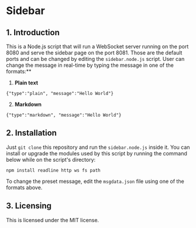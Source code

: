 # Sidebar

## 1. Introduction
This is a Node.js script that will run a WebSocket server running on the port 8080 and serve the sidebar page on the port 8081. Those are the default ports and can be changed by editing the ``sidebar.node.js`` script. User can change the message in real-time by typing the message in one of the formats:**
1. **Plain text**
```
{"type":"plain", "message":"Hello World"}
```
2. **Markdown**
```
{"type":"markdown", "message":"Hello World"}
```

## 2. Installation
Just ``git clone`` this repository and run the ``sidebar.node.js`` inside it. You can install or upgrade the modules used by this script by running the command below while on the script's directory:
```
npm install readline http ws fs path
```
To change the preset message, edit the ``msgdata.json`` file using one of the formats above.

## 3. Licensing
This is licensed under the MIT license.

